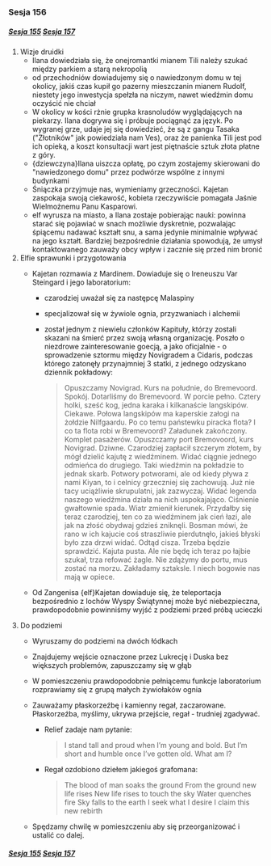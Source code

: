 ### Sesja 156

##### [Sesja 155](#sesja-155) [Sesja 157](#sesja-157)

1. Wizje druidki
    - Ilana dowiedziała się, że onejromantki mianem Tili należy szukać między parkiem a starą nekropolią
    - od przechodniów dowiadujemy się o nawiedzonym domu w tej okolicy, jakiś czas kupił go pazerny mieszczanin mianem Rudolf, niestety jego inwestycja spełzła na niczym, nawet wiedźmin domu oczyścić nie chciał
    - W okolicy w kości rżnie grupka krasnoludów wyglądających na piekarzy. Ilana dogrywa się i próbuje pociągnąć za język. Po wygranej grze, udaje jej się dowiedzieć, że są z gangu Tasaka ("Złotników" jak powiedziała nam Ves), oraz że panienka Tili jest pod ich opieką, a koszt konsultacji wart jest piętnaście sztuk złota płatne z góry.
    - {dziewczyna}Ilana uiszcza opłatę, po czym zostajemy skierowani do "nawiedzonego domu" przez podwórze wspólne z innymi budynkami
    - Śniączka przyjmuje nas, wymieniamy grzeczności. Kajetan zaspokaja swoją ciekawość, kobieta rzeczywiście pomagała Jaśnie Wielmożnemu Panu Kasparowi.
    - elf wyrusza na miasto, a Ilana zostaje pobierając nauki: powinna starać się pojawiać w snach możliwie dyskretnie, pozwalając śpiącemu nadawać kształt snu, a sama jedynie minimalnie wpływać na jego kształt. Bardziej bezpośrednie działania spowodują, że umysł kontaktowanego zauważy obcy wpływ i zacznie się przed nim bronić
2. Elfie sprawunki i przygotowania
    - Kajetan rozmawia z Mardinem. Dowiaduje się o Ireneuszu Var Steingard i jego laboratorium:
        - czarodziej uważał się za następcę  Malaspiny
        - specjalizował się w żywiole ognia, przyzwaniach i alchemii
        - został jednym z niewielu członków Kapituły, którzy zostali skazani na śmierć przez swoją własną organizację. Poszło o niezdrowe zainteresowanie goecją, a jako oficjalnie - o sprowadzenie sztormu między Novigradem a Cidaris, podczas którego zatonęły przynajmniej 3 statki, z jednego odzyskano dziennik pokładowy:

            > Opuszczamy Novigrad. Kurs na południe, do Bremevoord. Spokój.
            > Dotarliśmy do Bremevoord. W porcie pełno. Cztery holki, sześć kog, jedna karaka i kilkanaście langskipów. Ciekawe. Połowa langskipów ma kaperskie załogi na żołdzie Nilfgaardu. Po co temu państewku piracka flota? I co ta flota robi w Bremevoord?
            > Załadunek zakończony. Komplet pasażerów. Opuszczamy port Bremovoord, kurs Novigrad. Dziwne. Czarodziej zapłacił szczerym złotem, by mógł dzielić kajutę z wiedźminem. Widać ciągnie jednego odmieńca do drugiego.
            > Taki wiedźmin na pokładzie to jednak skarb. Potwory potworami, ale od kiedy pływa z nami Kiyan, to i celnicy grzeczniej się zachowują. Już nie tacy uciążliwie skrupulatni, jak zazwyczaj. Widać legenda naszego wiedźmina działa na nich uspokajająco.
            > Ciśnienie gwałtownie spada. Wiatr zmienił kierunek. Przydałby się teraz czarodziej, ten co za wiedźminem jak cień łazi, ale jak na złość obydwaj gdzieś zniknęli. Bosman mówi, że rano w ich kajucie coś straszliwie pierdutnęło, jakieś błyski było zza drzwi widać. Odtąd cisza. Trzeba będzie sprawdzić.
            > Kajuta pusta. Ale nie będę ich teraz po łajbie szukał, trza refować żagle. Nie zdążymy do portu, mus zostać na morzu. Zakładamy sztaksle. I niech bogowie nas mają w opiece.
        
    - Od Zangenisa {elf}Kajetan dowiaduje się, że teleportacja bezpośrednio z lochów Wyspy Świątynnej może być niebezpieczna, prawdopodobnie powinniśmy wyjść z podziemi przed próbą ucieczki
3. Do podziemi
    - Wyruszamy do podziemi na dwóch łódkach
    - Znajdujemy wejście oznaczone przez Lukrecję i Duska bez większych problemów, zapuszczamy się w głąb
    - W pomieszczeniu prawdopodobnie pełniącemu funkcje laboratorium rozprawiamy się z grupą małych żywiołaków ognia
    - Zauważamy płaskorzeźbę i kamienny regał, zaczarowane. Płaskorzeźba, myślimy, ukrywa przejście, regał - trudniej zgadywać.
        - Relief zadaje nam pytanie:

            > I stand tall and proud when I’m young and bold. But I’m short and humble once I’ve gotten old. What am I?

        - Regał ozdobiono dziełem jakiegoś grafomana:
        
            > The blood of man soaks the ground
            > From the ground new life rises
            > New life rises to touch the sky
            > Water quenches fire 
            > Sky falls to the earth 
            > I seek what I desire
            > I claim this new rebirth
    
    - Spędzamy chwilę w pomieszczeniu aby się przeorganizować i ustalić co dalej.

##### [Sesja 155](#sesja-155) [Sesja 157](#sesja-157)
